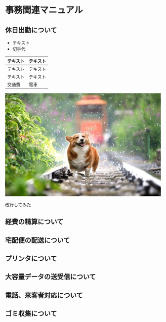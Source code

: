# 事務関連マニュアル
## 休日出勤について
- テキスト
- 切手代

|テキスト |テキスト
|--|--
|テキスト |テキスト
|テキスト |テキスト
|交通費 |電車
![わんこ](img/dog.jpg)

改行してみた
## 経費の精算について
## 宅配便の配送について
## プリンタについて
## 大容量データの送受信について
## 電話、来客者対応について
## ゴミ収集について